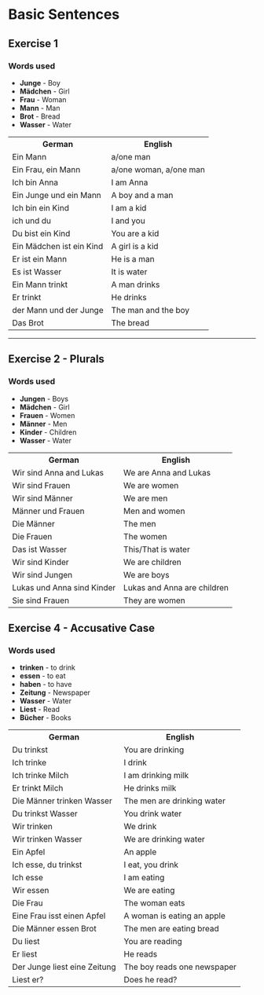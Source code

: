 # Basic Sentences

## Exercise 1

### Words used
+ **Junge** - Boy
+ **Mädchen** - Girl
+ **Frau** - Woman
+ **Mann** - Man
+ **Brot** - Bread
+ **Wasser** - Water

<table>
	<tr>
		<th>German</th>
		<th>English</th>
	</tr>
	<tr>
		<td>Ein Mann</td>
		<td>a/one man</td>
	</tr>
	<tr>
		<td>Ein Frau, ein Mann</td>
		<td>a/one woman, a/one man</td>
	</tr>
	<tr>
		<td>Ich bin Anna</td>
		<td>I am Anna</td>
	</tr>
	<tr>
		<td>Ein Junge und ein Mann</td>
		<td>A boy and a man</td>
	</tr>
	<tr>
		<td>Ich bin ein Kind</td>
		<td>I am a kid</td>
	</tr>
	<tr>
		<td>ich und du</td>
		<td>I and you</td>
	</tr>
	<tr>
		<td>Du bist ein Kind</td>
		<td>You are a kid</td>
	</tr>
	<tr>
		<td>Ein Mädchen ist ein Kind</td>
		<td>A girl is a kid</td>
	</tr>
	<tr>
		<td>Er ist ein Mann</td>
		<td>He is a man</td>
	</tr>
	<tr>
		<td>Es ist Wasser</td>
		<td>It is water</td>
	</tr>
	<tr>
		<td>Ein Mann trinkt</td>
		<td>A man drinks</td>
	</tr>
	<tr>
		<td>Er trinkt</td>
		<td>He drinks</td>
	</tr>
	<tr>
		<td>der Mann und der Junge</td>
		<td>The man and the boy</td>
	</tr>
	<tr>
		<td>Das Brot</td>
		<td>The bread</td>
	</tr>
</table>

***

## Exercise 2 - Plurals

### Words used
+ **Jungen** - Boys
+ **Mädchen** - Girl
+ **Frauen** - Women
+ **Männer** - Men
+ **Kinder** - Children
+ **Wasser** - Water

<table>
	<tr>
		<th>German</th>
		<th>English</th>
	</tr>
	<tr>
		<td>Wir sind Anna and Lukas</td>
		<td>We are Anna and Lukas</td>
	</tr>
	<tr>
		<td>Wir sind Frauen</td>
		<td>We are women</td>
	</tr>
	<tr>
		<td>Wir sind Männer</td>
		<td>We are men</td>
	</tr>
	<tr>
		<td>Männer und Frauen</td>
		<td>Men and women</td>
	</tr>
	<tr>
		<td>Die Männer</td>
		<td>The men</td>
	</tr>
	<tr>
		<td>Die Frauen</td>
		<td>The women</td>
	</tr>
	<tr>
		<td>Das ist Wasser</td>
		<td>This/That is water</td>
	</tr>
	<tr>
		<td>Wir sind Kinder</td>
		<td>We are children</td>
	</tr>
	<tr>
		<td>Wir sind Jungen</td>
		<td>We are boys</td>
	</tr>
	<tr>
		<td>Lukas und Anna sind Kinder</td>
		<td>Lukas and Anna are children</td>
	</tr>
	<tr>
		<td>Sie sind Frauen</td>
		<td>They are women</td>
	</tr>
</table>

## Exercise 4 - Accusative Case

### Words used
+ **trinken** - to drink
+ **essen** - to eat
+ **haben** - to have
+ **Zeitung** - Newspaper
+ **Wasser** - Water
+ **Liest** - Read
+ **Bücher** - Books

<table>
	<tr>
		<th>German</th>
		<th>English</th>
	</tr>
	<tr>
		<td>Du trinkst</td>
		<td>You are drinking</td>
	</tr>
	<tr>
		<td>Ich trinke</td>
		<td>I drink</td>
	</tr>
		<tr>
		<td>Ich trinke Milch</td>
		<td>I am drinking milk</td>
	</tr>
	<tr>
		<td>Er trinkt Milch</td>
		<td>He drinks milk</td>
	</tr>
	<tr>
		<td>Die Männer trinken Wasser</td>
		<td>The men are drinking water</td>
	</tr>
	<tr>
		<td>Du trinkst Wasser</td>
		<td>You drink water</td>
	</tr>
	<tr>
		<td>Wir trinken</td>
		<td>We drink</td>
	</tr>
	<tr>
		<td>Wir trinken Wasser</td>
		<td>We are drinking water</td>
	</tr>
	<tr>
		<td>Ein Apfel</td>
		<td>An apple</td>
	</tr>
	<tr>
		<td>Ich esse, du trinkst</td>
		<td>I eat, you drink</td>
	</tr>
	<tr>
		<td>Ich esse</td>
		<td>I am eating</td>
	</tr>
	<tr>
		<td>Wir essen</td>
		<td>We are eating</td>
	</tr>
	<tr>
		<td>Die Frau</td>
		<td>The woman eats</td>
	</tr>
	<tr>
		<td>Eine Frau isst einen Apfel</td>
		<td>A woman is eating an apple</td>
	</tr>
	<tr>
		<td>Die Männer essen Brot</td>
		<td>The men are eating bread</td>
	</tr>
	<tr>
		<td>Du liest</td>
		<td>You are reading</td>
	</tr>
	<tr>
		<td>Er liest</td>
		<td>He reads</td>
	</tr>
	<tr>
		<td>Der Junge liest eine Zeitung</td>
		<td>The boy reads one newspaper</td>
	</tr>
	<tr>
		<td>Liest er?</td>
		<td>Does he read?</td>
	</tr>
</table>
